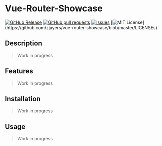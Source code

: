 # Vue-Router-Showcase
[![GitHub Release](https://img.shields.io/github/release/zjayers/vue-router-showcase.svg?style=flat)]()
[![GitHub pull requests](https://img.shields.io/github/issues-pr/zjayers/vue-router-showcase.svg?style=flat)]()
[![Issues](https://img.shields.io/github/issues-raw/zjayers/vue-router-showcase.svg?maxAge=25000)](https://github.com/zjayers/vue-router-showcase/issues)
[![MIT License](https://img.shields.io/apm/l/atomic-ui.svg?)](https://github.com/zjayers/vue-router-showcase/blob/master/LICENSEs)

## Description

> Work in progress

## Features

> Work in progress

## Installation

> Work in progress

## Usage

> Work in progress